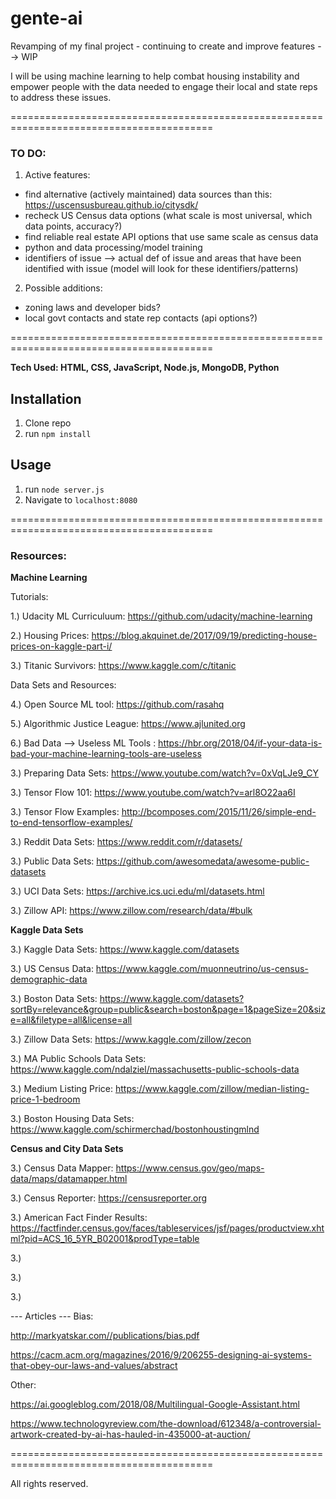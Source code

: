 # gente-ai
Revamping of my final project - continuing to create and improve features --> WIP

I will be using machine learning to help combat housing instability and empower people with the data needed to engage their local and state reps to address these issues.


=========================================================================================

### TO DO:

1. Active features:
- find alternative (actively maintained) data sources than this:  https://uscensusbureau.github.io/citysdk/
- recheck US Census data options (what scale is most universal, which data points, accuracy?)
- find reliable real estate API options that use same scale as census data
- python and data processing/model training
- identifiers of issue --> actual def of issue and areas that have been identified with issue (model will look for these identifiers/patterns)

2. Possible additions:
- zoning laws and developer bids?
- local govt contacts and state rep contacts (api options?)

=========================================================================================

**Tech Used:  HTML, CSS, JavaScript, Node.js, MongoDB, Python**

## Installation

1. Clone repo
2. run `npm install`

## Usage

1. run `node server.js`
2. Navigate to `localhost:8080`

=========================================================================================

### Resources:

**Machine Learning**

Tutorials:

1.) Udacity ML Curriculuum:   https://github.com/udacity/machine-learning

2.) Housing Prices: https://blog.akquinet.de/2017/09/19/predicting-house-prices-on-kaggle-part-i/

3.) Titanic Survivors:  https://www.kaggle.com/c/titanic


Data Sets and Resources:

4.) Open Source ML tool: https://github.com/rasahq

5.) Algorithmic Justice League:  https://www.ajlunited.org

6.) Bad Data --> Useless ML Tools : https://hbr.org/2018/04/if-your-data-is-bad-your-machine-learning-tools-are-useless

3.) Preparing Data Sets:  https://www.youtube.com/watch?v=0xVqLJe9_CY

3.) Tensor Flow 101:  https://www.youtube.com/watch?v=arl8O22aa6I

3.) Tensor Flow Examples:   http://bcomposes.com/2015/11/26/simple-end-to-end-tensorflow-examples/

3.) Reddit Data Sets:   https://www.reddit.com/r/datasets/

3.) Public Data Sets:   https://github.com/awesomedata/awesome-public-datasets

3.) UCI Data Sets:   https://archive.ics.uci.edu/ml/datasets.html

3.) Zillow API:  https://www.zillow.com/research/data/#bulk


**Kaggle Data Sets**

3.) Kaggle Data Sets:  https://www.kaggle.com/datasets

3.) US Census Data:   https://www.kaggle.com/muonneutrino/us-census-demographic-data

3.) Boston Data Sets:   https://www.kaggle.com/datasets?sortBy=relevance&group=public&search=boston&page=1&pageSize=20&size=all&filetype=all&license=all

3.) Zillow Data Sets: https://www.kaggle.com/zillow/zecon

3.) MA Public Schools Data Sets:  https://www.kaggle.com/ndalziel/massachusetts-public-schools-data

3.) Medium Listing Price:  https://www.kaggle.com/zillow/median-listing-price-1-bedroom

3.) Boston Housing Data Sets: https://www.kaggle.com/schirmerchad/bostonhoustingmlnd


**Census and City Data Sets**

3.) Census Data Mapper: https://www.census.gov/geo/maps-data/maps/datamapper.html

3.) Census Reporter:   https://censusreporter.org

3.) American Fact Finder Results:  https://factfinder.census.gov/faces/tableservices/jsf/pages/productview.xhtml?pid=ACS_16_5YR_B02001&prodType=table

3.) 

3.) 

3.) 


--- Articles --- 
Bias:  

http://markyatskar.com//publications/bias.pdf

https://cacm.acm.org/magazines/2016/9/206255-designing-ai-systems-that-obey-our-laws-and-values/abstract

Other:

https://ai.googleblog.com/2018/08/Multilingual-Google-Assistant.html

https://www.technologyreview.com/the-download/612348/a-controversial-artwork-created-by-ai-has-hauled-in-435000-at-auction/





=========================================================================================

[//]: # (CURRENT TASK LIST AND IDEAS FOR PROJECT)

[//]: # (FINAL PROJECT - "GENTE AI" --> MACHINE LEARNING NOTES:)

[//]: # (TASK: CLASSIFICATION TASK)
[//]: # (will use decision tree to classify locations as gentrified or not)

[//]: # (DIMENSIONS: predictors/variables)
[//]: # (Ethnicity - shifts over time)
[//]: # (Average Income - over time)
[//]: # (Housing Prices)
[//]: # (Rental Prices)
[//]: # (Foreclosures)
[//]: # (Bankruptcies)

[//]: # (Training Model:)
[//]: # (Feed ai data about locations already identifed as gentrified)
[//]: # (See whether program can correctly id the location as gentrified or not based on data used)
[//]: # (Figure out which model performs best)
[//]: # (After ai starts working well --> figure out how to quantify data and visualize results for location)

[//]: # (Additional Features:)
[//]: # (if possible add development bidding info for areas --> make public aware of possible upcoming changes to neighborhoods)
[//]: # (add feature for users to contact their local and state reps --> form letter? phone numbers? emails? etc.)
[//]: # (have affordable housing and community orgs as resources for users to utilize if needed --> local food pantries, local activist groups, housing resources, groups and meetups, user inputs for local resources - after vetting? etc.)
[//]: # (have login so users can save the maps and data they request for future reference/use)

[//]: # ()
[//]: # ()
[//]: # ()
[//]: # ()



All rights reserved.

